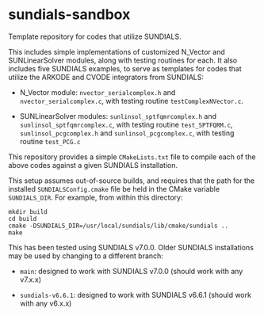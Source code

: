 # sundials-sandbox
Template repository for codes that utilize SUNDIALS.

This includes simple implementations of customized N_Vector and SUNLinearSolver modules, along with testing routines for each.  It also includes five SUNDIALS examples, to serve as templates for codes that utilize the ARKODE and CVODE integrators from SUNDIALS:

* N_Vector module: `nvector_serialcomplex.h` and `nvector_serialcomplex.c`, with testing routine `testComplexNVector.c`.

* SUNLinearSolver modules: `sunlinsol_sptfqmrcomplex.h` and `sunlinsol_sptfqmrcomplex.c`, with testing routine `test_SPTFQRM.c`,
                           `sunlinsol_pcgcomplex.h` and `sunlinsol_pcgcomplex.c`, with testing routine `test_PCG.c`

This repository provides a simple `CMakeLists.txt` file to compile each of the above codes against a given SUNDIALS installation.

This setup assumes out-of-source builds, and requires that the path for the installed `SUNDIALSConfig.cmake` file be held in the CMake variable  `SUNDIALS_DIR`.  For example, from within this directory:

```
mkdir build
cd build
cmake -DSUNDIALS_DIR=/usr/local/sundials/lib/cmake/sundials ..
make
```

This has been tested using SUNDIALS v7.0.0.  Older SUNDIALS installations may be used by changing to a different branch:

* `main`: designed to work with SUNDIALS v7.0.0 (should work with any v7.x.x)

* `sundials-v6.6.1`: designed to work with SUNDIALS v6.6.1 (should work with any v6.x.x)
